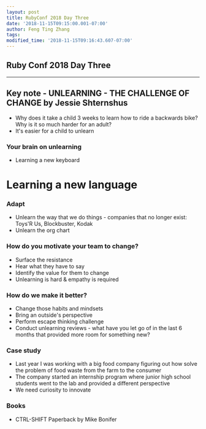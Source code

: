 ```yaml
---
layout: post
title: RubyConf 2018 Day Three
date: '2018-11-15T09:15:00.001-07:00'
author: Feng Ting Zhang
tags:
modified_time: '2018-11-15T09:16:43.607-07:00'
---
```


## Ruby Conf 2018 Day Three

----------

## Key note - UNLEARNING - THE CHALLENGE OF CHANGE by Jessie Shternshus
* Why does it take a child 3 weeks to learn how to ride a backwards bike? Why is it so much harder for an adult?
* It's easier for a child to unlearn

### Your brain on unlearning
* Learning a new keyboard
# Learning a new language

### Adapt
* Unlearn the way that we do things - companies that no longer exist: Toys'R Us, Blockbuster, Kodak
* Unlearn the org chart

### How do you motivate your team to change?
* Surface the resistance
* Hear what they have to say
* Identify the value for them to change
* Unlearning is hard & empathy is required

### How do we make it better?
* Change those habits and mindsets
* Bring an outside's perspective
* Perform escape thinking challenge
* Conduct unlearning reviews - what have you let go of in the last 6 months that provided more room for something new?

### Case study
* Last year I was working with a big food company figuring out how solve the problem of food waste from the farm to the consumer
* The company started an internship program where junior high school students went to the lab and provided a different perspective
* We need curiosity to innovate

### Books
* CTRL-SHIFT Paperback by Mike Bonifer
